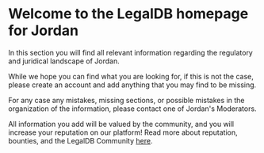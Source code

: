 <!-- TITLE: Jordan -->
<!-- SUBTITLE: Welcome to the legalDB home of Jordan -->

# Welcome to the LegalDB homepage for Jordan

In this section you will find all relevant information regarding the regulatory and juridical landscape of Jordan.

While we hope you can find what you are looking for, if this is not the case, please create an account and add anything that you may find to be missing.

For any case any mistakes, missing sections, or possible mistakes in the organization of the information, please contact one of Jordan's Moderators.

All information you add will be valued by the community, and you will increase your reputation on our platform! Read more about reputation, bounties, and the LegalDB Community [here](http://legaldb.herokuapp.com/legaldb/community).
